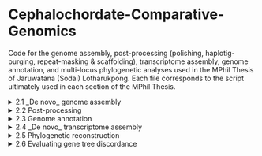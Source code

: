 # Cephalochordate-Comparative-Genomics
Code for the genome assembly, post-processing (polishing, haplotig-purging, repeat-masking & scaffolding), transcriptome assembly, genome annotation, and multi-locus phylogenetic analyses used in the MPhil Thesis of Jaruwatana (Sodai) Lotharukpong.
Each file corresponds to the script ultimately used in each section of the MPhil Thesis.


<details>
  <summary>2.1 _De novo_ genome assembly</summary>
  
  * Pre-assembly analysis
  * Hybrid assembly of *Asymmetron*
  * Hybrid assembly of *Epigonichthys*
  * Long-read assembly of *B. lanceolatum* (North Sea)
</details>

<details>
  <summary>2.2 Post-processing</summary>
  
  * Short-read polishing of *Asymmetron* & *Epigonichthys*
  * Long-read polishing of *B. lanceolatum* (North Sea)
  * Haplotig-purging of *Asymmetron*, *Epigonichthys* & *B. lanceolatum* (North Sea)
  * Repeat-masking of *Asymmetron*, *Epigonichthys* & *B. lanceolatum* (North Sea)
  * RNA-scaffolding of *Asymmetron*, *Epigonichthys* & *B. lanceolatum* (North Sea)
</details>

<details>
  <summary>2.3 Genome annotation</summary>
  
  * BRAKER annotation of *Asymmetron*, *Epigonichthys* & *Branchiostoma*
  * BRAKER re-annotation of *B. lanceolatum* (from Marlétaz et al. 2018)
  * Proteome extraction
</details>

<details>
  <summary>2.4 _De novo_ transcriptome assembly</summary>
  
  * Transcriptome assembly of *B. lanceolatum* (from Banyuls-sur-Mer; RNA-seq data courtesy of Dr. Benito-Gutiérrez)
  * Transcriptome assembly of *A. lucayanum* (from Yue et al. 2014)  
</details>

<details>
  <summary>2.5 Phylogenetic reconstruction</summary>
  
  * Isoform filtering
  * Orthogroup inference
  * Visualisation of protein clusters
  * Filtering orthogroup
  * Gene tree pruning
  * Quartet-based ASTRAL analysis
  * Concatenation-based IQTREE analysis
</details>

<details>
  <summary>2.6 Evaluating gene tree discordance</summary>
  
  * Calculating quartet-based internode certainty
  * Visualising of gene tree discordance
  * Polytomy analysis
  * Analysis of the super-matrix (saturation, treeness/RCV)
  * Partition analysis
</details>
